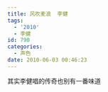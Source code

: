 ```yaml
---
title: 风吹麦浪  李健
tags:
  - '2010'
  - 李健
id: 790
categories:
  - 声色
date: 2010-06-03 00:46:23
---
```


其实李健唱的传奇也别有一番味道